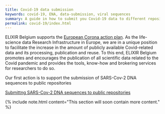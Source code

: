 ```yaml
---
title: Covid-19 data submission
keywords: covid-19, ENA, data-submission, viral sequences
summary: A guide in how to submit you Covid-19 data to different repositories.
permalink: covid-19/index.html
---
```


ELIXIR Belgium supports the [European Corona action plan](https://ec.europa.eu/info/sites/info/files/covid-firsteravscorona_actions.pdf). As the life-science data Research Infrastructure in Europe, we are in a unique position to facilitate the increase in the amount of publicly available Covid-related data and its processing, publication and reuse.
To this end, ELIXIR Belgium promotes and encourages the publication of all scientific data related to the Covid  pandemic and provides the tools, know-how and brokering services for researchers to do so.

Our first action is to support the submission of SARS-Cov-2 DNA sequences to public repositories

[Submittng SARS-Cov-2 DNA sequences to public repositories](sarscov2_submissions)

{% include note.html content="This section will soon contain more content." %}

